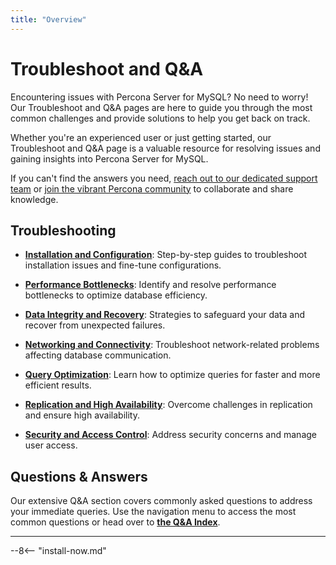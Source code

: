```yaml
---
title: "Overview"
---
```

# Troubleshoot and Q&A

Encountering issues with Percona Server for MySQL? No need to worry! Our Troubleshoot and Q&A pages are here to guide you through the most common challenges and provide solutions to help you get back on track.

Whether you're an experienced user or just getting started, our Troubleshoot and Q&A page is a valuable resource for resolving issues and gaining insights into Percona Server for MySQL.

If you can't find the answers you need, [reach out to our dedicated support team](#) or [join the vibrant Percona community](#) to collaborate and share knowledge.

## Troubleshooting

- **[Installation and Configuration](dummy.md)**: Step-by-step guides to troubleshoot installation issues and fine-tune configurations.

- **[Performance Bottlenecks](dummy.md)**: Identify and resolve performance bottlenecks to optimize database efficiency.

- **[Data Integrity and Recovery](dummy.md)**: Strategies to safeguard your data and recover from unexpected failures.

- **[Networking and Connectivity](dummy.md)**: Troubleshoot network-related problems affecting database communication.

- **[Query Optimization](dummy.md)**: Learn how to optimize queries for faster and more efficient results.

- **[Replication and High Availability](dummy.md)**: Overcome challenges in replication and ensure high availability.

- **[Security and Access Control](dummy.md)**: Address security concerns and manage user access.

## Questions & Answers

Our extensive Q&A section covers commonly asked questions to address your immediate queries. Use the navigation menu to access the most common questions or head over to **[the Q&A Index](dummy.md)**.

---

--8<-- "install-now.md"